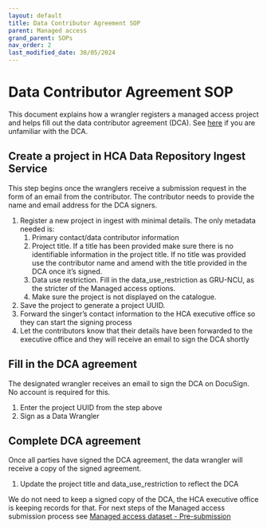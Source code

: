 ```yaml
---
layout: default
title: Data Contributor Agreement SOP
parent: Managed access
grand_parent: SOPs
nav_order: 2
last_modified_date: 30/05/2024
---
```


<script src="https://kit.fontawesome.com/fc66878563.js" crossorigin="anonymous"></script>

# Data Contributor Agreement SOP

This document explains how a wrangler registers a managed access project and helps fill out the data contributor agreement (DCA). See [here](https://ebi-ait.github.io/hca-ebi-wrangler-central/SOPs/Managed_access/Data_Contributor_Agreement_explained.html) if you are unfamiliar with the DCA.

## Create a project in HCA Data Repository Ingest Service 
This step begins once the wranglers receive a submission request in the form of an email from the contributor. The contributor needs to provide the name and email address for the DCA signers.

1. Register a new project in ingest with minimal details. The only metadata needed is:
   1. Primary contact/data contributor information 
   2. Project title. If a title has been provided make sure there is no identifiable information in the project title. If no title was provided use the contributor name and amend with the title provided in the DCA once it’s signed.
   3. Data use restriction. Fill in the data_use_restriction as GRU-NCU, as the stricter of the Managed access options. 
   4. Make sure the project is not displayed on the catalogue.
2. Save the project to generate a project UUID. 
3. Forward the singer’s contact information to the HCA executive office so they can start the signing process
4. Let the contributors know that their details have been forwarded to the executive office and they will receive an email to sign the DCA shortly

## Fill in the DCA agreement
The designated wrangler receives an email to sign the DCA on DocuSign. No account is required for this.
1. Enter the project UUID from the step above
2. Sign as a Data Wrangler

## Complete DCA agreement
Once all parties have signed the DCA agreement, the data wrangler will receive a copy of the signed agreement.
1. Update the project title and data_use_restriction to reflect the DCA

We do not need to keep a signed copy of the DCA, the HCA executive office is keeping records for that.
For next steps of the Managed access submission process see [Managed access dataset - Pre-submission](https://ebi-ait.github.io/hca-ebi-wrangler-central/SOPs/Managed_access/Pre-submission_SOP.html)

